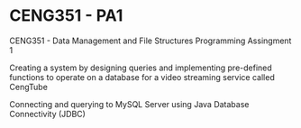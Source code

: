 # CENG351 - PA1
CENG351 - Data Management and File Structures
Programming Assingment 1

Creating a system by designing queries and implementing pre-defined functions to
operate on a database for a video streaming service called CengTube

Connecting and querying to MySQL Server using Java Database Connectivity (JDBC)
